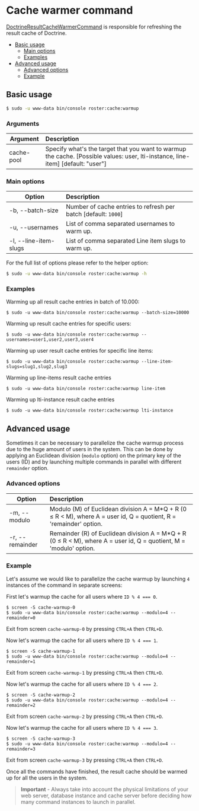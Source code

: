 # Cache warmer command

[DoctrineResultCacheWarmerCommand](../../src/Command/Cache/DoctrineResultCacheWarmerCommand.php) is responsible for refreshing the result cache of Doctrine.

- [Basic usage](#basic-usage)
    - [Main options](#main-options)
    - [Examples](#examples)
- [Advanced usage](#advanced-usage)
    - [Advanced options](#advanced-options)
    - [Example](#example)

## Basic usage
```bash
$ sudo -u www-data bin/console roster:cache:warmup
```
### Arguments

| Argument | Description |
| ------------- |:-------------|
| cache-pool  | Specify what's the target that you want to warmup the cache. [Possible values: user, lti-instance, line-item]  [default: "user"] |

### Main options

| Option | Description |
| ------------- |:-------------|
| -b, --batch-size | Number of cache entries to refresh per batch [default: `1000`] |
| -u, --usernames | List of comma separated usernames to warm up. |
| -l, --line-item-slugs | List of comma separated Line item slugs to warm up. |

For the full list of options please refer to the helper option:
```bash
$ sudo -u www-data bin/console roster:cache:warmup -h
```

### Examples

Warming up all result cache entries in batch of 10.000:

```shell script
$ sudo -u www-data bin/console roster:cache:warmup --batch-size=10000
```

Warming up result cache entries for specific users:
```shell script
$ sudo -u www-data bin/console roster:cache:warmup --usernames=user1,user2,user3,user4
```

Warming up user result cache entries for specific line items:
```shell script
$ sudo -u www-data bin/console roster:cache:warmup --line-item-slugs=slug1,slug2,slug3
```

Warming up line-items result cache entries
```shell script
$ sudo -u www-data bin/console roster:cache:warmup line-item
```

Warming up lti-instance result cache entries
```shell script
$ sudo -u www-data bin/console roster:cache:warmup lti-instance
```
## Advanced usage

Sometimes it can be necessary to parallelize the cache warmup process due to the huge amount of users in the system. This
can be done by applying an Euclidean division (`modulo` option) on the primary key of the users (ID) and by launching 
multiple commands in parallel with different `remainder` option. 

### Advanced options

| Option | Description |
| ------------- |:---------------|
| -m, --modulo | Modulo (M) of Euclidean division A = M*Q + R (0 ≤ R < M), where A = user id, Q = quotient, R = 'remainder' option. |
| -r, --remainder | Remainder (R) of Euclidean division A = M*Q + R (0 ≤ R < M), where A = user id, Q = quotient, M = 'modulo' option. |

### Example

Let's assume we would like to parallelize the cache warmup by launching `4` instances of the command in separate screens:

First let's warmup the cache for all users where `ID % 4 === 0`.

```shell script
$ screen -S cache-warmup-0
$ sudo -u www-data bin/console roster:cache:warmup --modulo=4 --remainder=0
```

Exit from screen `cache-warmup-0` by pressing `CTRL+A` then `CTRL+D`.

Now let's warmup the cache for all users where `ID % 4 === 1`.

```shell script
$ screen -S cache-warmup-1
$ sudo -u www-data bin/console roster:cache:warmup --modulo=4 --remainder=1
```

Exit from screen `cache-warmup-1` by pressing `CTRL+A` then `CTRL+D`.

Now let's warmup the cache for all users where `ID % 4 === 2`.

```shell script
$ screen -S cache-warmup-2
$ sudo -u www-data bin/console roster:cache:warmup --modulo=4 --remainder=2
```

Exit from screen `cache-warmup-2` by pressing `CTRL+A` then `CTRL+D`.

Now let's warmup the cache for all users where `ID % 4 === 3`.

```shell script
$ screen -S cache-warmup-3
$ sudo -u www-data bin/console roster:cache:warmup --modulo=4 --remainder=3
```

Exit from screen `cache-warmup-3` by pressing `CTRL+A` then `CTRL+D`.

Once all the commands have finished, the result cache should be warmed up for all the users in the system.

> **Important** - Always take into account the physical limitations of your web server, database instance and cache server 
> before deciding how many command instances to launch in parallel.
  